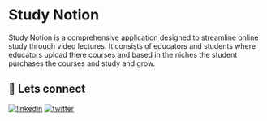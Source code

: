 
# Study Notion


Study Notion is a comprehensive application designed to streamline online study through video lectures. It consists of educators and students where educators upload there courses and based in the niches the student purchases the courses and study and grow.







## 🔗 Lets connect

[![linkedin](https://img.shields.io/badge/linkedin-0A66C2?style=for-the-badge&logo=linkedin&logoColor=white)](https://www.linkedin.com/)
[![twitter](https://img.shields.io/badge/twitter-1DA1F2?style=for-the-badge&logo=twitter&logoColor=white)](https://twitter.com/)



